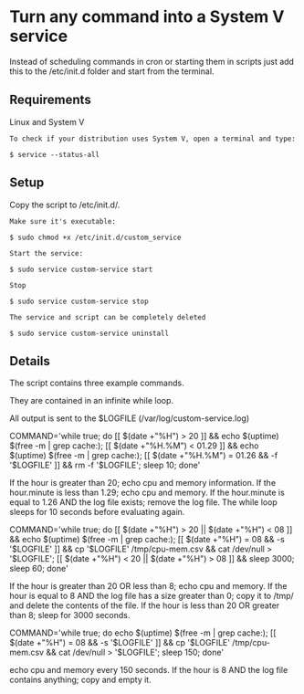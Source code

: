 # Turn any command into a System V service

Instead of scheduling commands in cron or starting them in scripts just add this to the /etc/init.d folder and start from the terminal.

## Requirements

Linux and System V

    To check if your distribution uses System V, open a terminal and type:

    $ service --status-all

## Setup

Copy the script to /etc/init.d/.

    Make sure it's executable:

    $ sudo chmod +x /etc/init.d/custom_service

    Start the service:

    $ sudo service custom-service start

    Stop

    $ sudo service custom-service stop

    The service and script can be completely deleted

    $ sudo service custom-service uninstall

## Details

The script contains three example commands.

They are contained in an infinite while loop.

All output is sent to the $LOGFILE (/var/log/custom-service.log)

COMMAND='while true; do [[ $(date +"%H") > 20 ]] && echo $(uptime) $(free -m | grep cache:); [[ $(date +"%H.%M") < 01.29 ]] && echo $(uptime) $(free -m | grep cache:); [[ $(date +"%H.%M") = 01.26 && -f '$LOGFILE' ]] && rm -f '$LOGFILE'; sleep 10; done'

If the hour is greater than 20; echo cpu and memory information.
If the hour.minute is less than 1.29; echo cpu and memory.
If the hour.minute is equal to 1.26 AND the log file exists; remove the log file.
The while loop sleeps for 10 seconds before evaluating again.

COMMAND='while true; do [[ $(date +"%H") > 20 || $(date +"%H") < 08 ]] && echo $(uptime) $(free -m | grep cache:); [[ $(date +"%H") = 08 && -s '$LOGFILE' ]] && cp '$LOGFILE' /tmp/cpu-mem.csv && cat /dev/null > '$LOGFILE'; [[ $(date +"%H") < 20 || $(date +"%H") > 08 ]] && sleep 3000; sleep 60; done'

If the hour is greater than 20 OR less than 8; echo cpu and memory.
If the hour is equal to 8 AND the log file has a size greater than 0; copy it to /tmp/ and delete the contents of the file.
If the hour is less than 20 OR greater than 8; sleep for 3000 seconds.

COMMAND='while true; do echo $(uptime) $(free -m | grep cache:); [[ $(date +"%H") = 08 && -s '$LOGFILE' ]] && cp '$LOGFILE' /tmp/cpu-mem.csv && cat /dev/null > '$LOGFILE'; sleep 150; done'

echo cpu and memory every 150 seconds.
If the hour is 8 AND the log file contains anything; copy and empty it.
